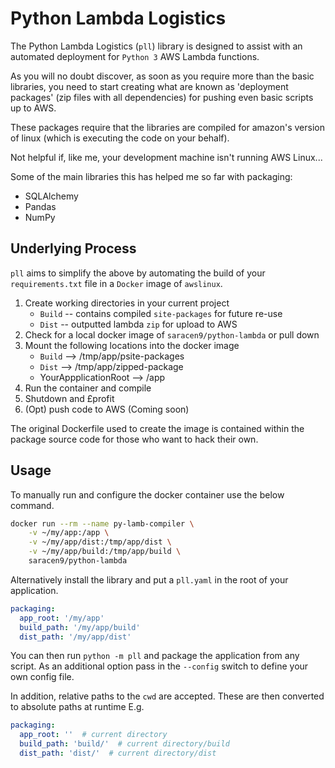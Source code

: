 # Python Lambda Logistics
The Python Lambda Logistics (`pll`) library is designed to assist with an automated deployment for `Python 3` AWS Lambda functions.

As you will no doubt discover, as soon as you require more than the basic libraries, you need to start creating what 
are known as 'deployment packages' (zip files with all dependencies) for pushing even basic scripts up to AWS.

These packages require that the libraries are compiled for amazon's version of linux (which is executing the code on 
your behalf).

Not helpful if, like me, your development machine isn't running AWS Linux...

Some of the main libraries this has helped me so far with packaging:

* SQLAlchemy
* Pandas
* NumPy


## Underlying Process
`pll` aims to simplify the above by automating the build of your `requirements.txt` file in a `Docker` image of 
`awslinux`.

1. Create working directories in your current project
    * `Build`  --  contains compiled `site-packages` for future re-use
    * `Dist`  --  outputted lambda `zip` for upload to AWS
2. Check for a local docker image of `saracen9/python-lambda` or pull down
3. Mount the following locations into the docker image
    * `Build` --> /tmp/app/psite-packages
    * `Dist` --> /tmp/app/zipped-package
    * YourAppplicationRoot --> /app
4. Run the container and compile
5. Shutdown and £profit
6. (Opt) push code to AWS (Coming soon)

The original Dockerfile used to create the image is contained within the package source code for those who want to hack 
their own.

## Usage
To manually run and configure the docker container use the below command. 
```bash
docker run --rm --name py-lamb-compiler \
    -v ~/my/app:/app \
    -v ~/my/app/dist:/tmp/app/dist \
    -v ~/my/app/build:/tmp/app/build \
    saracen9/python-lambda
```

Alternatively install the library and put a `pll.yaml` in the root of your application.

```yaml
packaging:
  app_root: '/my/app'
  build_path: '/my/app/build'
  dist_path: '/my/app/dist'
```

You can then run `python -m pll` and package the application from any script. As an additional option pass in the 
`--config` switch to define your own config file.

In addition, relative paths to the `cwd` are accepted. These are then converted to absolute paths at runtime E.g.

```yaml
packaging:
  app_root: ''  # current directory
  build_path: 'build/'  # current directory/build
  dist_path: 'dist/'  # current directory/dist
```